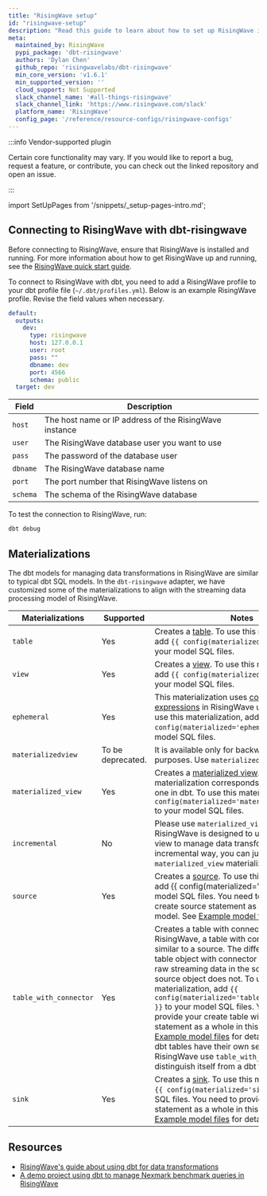 ```yaml
---
title: "RisingWave setup"
id: "risingwave-setup"
description: "Read this guide to learn about how to set up RisingWave in dbt."
meta:
  maintained_by: RisingWave
  pypi_package: 'dbt-risingwave'
  authors: 'Dylan Chen'
  github_repo: 'risingwavelabs/dbt-risingwave'
  min_core_version: 'v1.6.1'
  min_supported_version: ''
  cloud_support: Not Supported
  slack_channel_name: '#all-things-risingwave'
  slack_channel_link: 'https://www.risingwave.com/slack'
  platform_name: 'RisingWave'
  config_page: '/reference/resource-configs/risingwave-configs'
---
```


:::info Vendor-supported plugin

Certain core functionality may vary. If you would like to report a bug, request a feature, or contribute, you can check out the linked repository and open an issue.

:::

import SetUpPages from '/snippets/_setup-pages-intro.md';

<SetUpPages meta={frontMatter.meta} />

## Connecting to RisingWave with dbt-risingwave

Before connecting to RisingWave, ensure that RisingWave is installed and running. For more information about how to get RisingWave up and running, see the [RisingWave quick start guide](https://docs.risingwave.com/docs/dev/get-started/).

To connect to RisingWave with dbt, you need to add a RisingWave profile to your dbt profile file (`~/.dbt/profiles.yml`). Below is an example RisingWave profile. Revise the field values when necessary.

<File name='~/.dbt/profiles.yml'>

```yaml
default:
  outputs:
    dev:
      type: risingwave
      host: 127.0.0.1 
      user: root
      pass: ""
      dbname: dev
      port: 4566
      schema: public
  target: dev
```

</File>

|Field|Description|
|---|---|
|`host`| The host name or IP address of the RisingWave instance|
|`user`|The RisingWave database user you want to use|
|`pass`| The password of the database user|
|`dbname` | The RisingWave database name|
|`port` | The port number that RisingWave listens on|
|`schema`| The schema of the RisingWave database|

To test the connection to RisingWave, run:

```bash
dbt debug
```

## Materializations

The dbt models for managing data transformations in RisingWave are similar to typical dbt SQL models. In the `dbt-risingwave` adapter, we have customized some of the materializations to align with the streaming data processing model of RisingWave.

|Materializations| Supported|Notes|
|----|----|----|
|`table` |Yes |Creates a [table](https://docs.risingwave.com/docs/dev/sql-create-table/). To use this materialization, add `{{ config(materialized='table') }}` to your model SQL files. |
|`view`|Yes | Creates a [view](https://docs.risingwave.com/docs/dev/sql-create-view/). To use this materialization, add `{{ config(materialized='view') }}` to your model SQL files. |
|`ephemeral`|Yes| This materialization uses [common table expressions](https://docs.risingwave.com/docs/dev/query-syntax-with-clause/) in RisingWave under the hood. To use this materialization, add `{{ config(materialized='ephemeral') }}` to your model SQL files.|
|`materializedview`| To be deprecated. |It is available only for backward compatibility purposes. Use `materialized_view` instead.|
|`materialized_view`| Yes| Creates a [materialized view](https://docs.risingwave.com/docs/dev/sql-create-mv/). This materialization corresponds the `incremental` one in dbt. To use this materialization, add `{{ config(materialized='materialized_view') }}` to your model SQL files.|
| `incremental`|No|Please use `materialized_view` instead. Since RisingWave is designed to use materialized view to manage data transformation in an incremental way, you can just use the `materialized_view` materialization.|
|`source`| Yes| Creates a [source](https://docs.risingwave.com/docs/dev/sql-create-source/). To use this materialization, add {{ config(materialized='source') }} to your model SQL files. You need to provide your create source statement as a whole in this model. See [Example model files](https://docs.risingwave.com/docs/dev/use-dbt/#example-model-files) for details.|
|`table_with_connector`| Yes| Creates a table with connector settings. In RisingWave, a table with connector settings is similar to a source. The difference is that a table object with connector settings persists raw streaming data in the source, while a source object does not. To use this materialization, add `{{ config(materialized='table_with_connector') }}` to your model SQL files. You need to provide your create table with connector statement as a whole in this model (see [Example model files](https://docs.risingwave.com/docs/dev/use-dbt/#example-model-files) for details). Because dbt tables have their own semantics, RisingWave use `table_with_connector` to distinguish itself from a dbt table.|
|`sink`| Yes| Creates a [sink](https://docs.risingwave.com/docs/dev/sql-create-sink/). To use this materialization, add `{{ config(materialized='sink') }}` to your SQL files. You need to provide your create sink statement as a whole in this model. See [Example model files](https://docs.risingwave.com/docs/dev/use-dbt/#example-model-files) for details.|

## Resources

- [RisingWave's guide about using dbt for data transformations](https://docs.risingwave.com/docs/dev/use-dbt/)
- [A demo project using dbt to manage Nexmark benchmark queries in RisingWave](https://docs.risingwave.com/docs/dev/use-dbt/)
